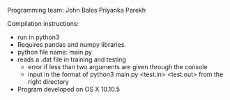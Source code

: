 Programming team:
John Bales
Priyanka Parekh

Compilation instructions:
- run in python3
- Requires pandas and numpy libraries. 
- python file name: main.py
- reads a .dat file in training and testing
	- error if less than two arguments are given through the console
	- input in the format of python3 main.py <test.in> <test.out> from the right directory
- Program developed on OS X 10.10.5